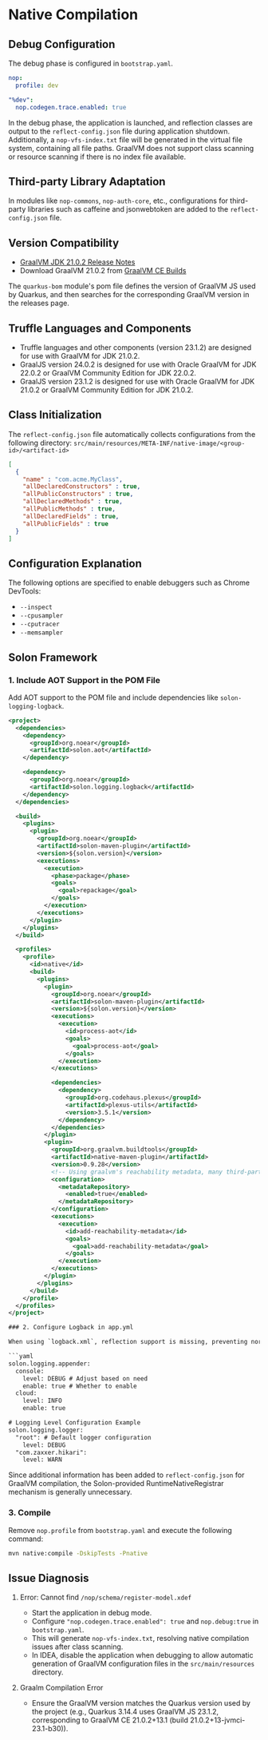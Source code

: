 # Native Compilation

## Debug Configuration
The debug phase is configured in `bootstrap.yaml`.

```yaml
nop:
  profile: dev

"%dev":
  nop.codegen.trace.enabled: true
```
In the debug phase, the application is launched, and reflection classes are output to the `reflect-config.json` file during application shutdown.
Additionally, a `nop-vfs-index.txt` file will be generated in the virtual file system, containing all file paths. GraalVM does not support class scanning or resource scanning if there is no index file available.

## Third-party Library Adaptation
In modules like `nop-commons`, `nop-auth-core`, etc., configurations for third-party libraries such as caffeine and jsonwebtoken are added to the `reflect-config.json` file.

## Version Compatibility
- [GraalVM JDK 21.0.2 Release Notes](https://www.graalvm.org/release-notes/JDK_21/)
- Download GraalVM 21.0.2 from [GraalVM CE Builds](https://github.com/graalvm/graalvm-ce-builds/releases)

The `quarkus-bom` module's pom file defines the version of GraalVM JS used by Quarkus, and then searches for the corresponding GraalVM version in the releases page.

## Truffle Languages and Components
- Truffle languages and other components (version 23.1.2) are designed for use with GraalVM for JDK 21.0.2.
- GraalJS version 24.0.2 is designed for use with Oracle GraalVM for JDK 22.0.2 or GraalVM Community Edition for JDK 22.0.2.
- GraalJS version 23.1.2 is designed for use with Oracle GraalVM for JDK 21.0.2 or GraalVM Community Edition for JDK 21.0.2.

## Class Initialization
The `reflect-config.json` file automatically collects configurations from the following directory:
`src/main/resources/META-INF/native-image/<group-id>/<artifact-id>`

```json
[
  {
    "name" : "com.acme.MyClass",
    "allDeclaredConstructors" : true,
    "allPublicConstructors" : true,
    "allDeclaredMethods" : true,
    "allPublicMethods" : true,
    "allDeclaredFields" : true,
    "allPublicFields" : true
  }
]
```

## Configuration Explanation
The following options are specified to enable debuggers such as Chrome DevTools:
- `--inspect`
- `--cpusampler`
- `--cputracer`
- `--memsampler`

## Solon Framework

### 1. Include AOT Support in the POM File
Add AOT support to the POM file and include dependencies like `solon-logging-logback`.


```xml
<project>
  <dependencies>
    <dependency>
      <groupId>org.noear</groupId>
      <artifactId>solon.aot</artifactId>
    </dependency>

    <dependency>
      <groupId>org.noear</groupId>
      <artifactId>solon.logging.logback</artifactId>
    </dependency>
  </dependencies>

  <build>
    <plugins>
      <plugin>
        <groupId>org.noear</groupId>
        <artifactId>solon-maven-plugin</artifactId>
        <version>${solon.version}</version>
        <executions>
          <execution>
            <phase>package</phase>
            <goals>
              <goal>repackage</goal>
            </goals>
          </execution>
        </executions>
      </plugin>
    </plugins>
  </build>

  <profiles>
    <profile>
      <id>native</id>
      <build>
        <plugins>
          <plugin>
            <groupId>org.noear</groupId>
            <artifactId>solon-maven-plugin</artifactId>
            <version>${solon.version}</version>
            <executions>
              <execution>
                <id>process-aot</id>
                <goals>
                  <goal>process-aot</goal>
                </goals>
              </execution>
            </executions>

            <dependencies>
              <dependency>
                <groupId>org.codehaus.plexus</groupId>
                <artifactId>plexus-utils</artifactId>
                <version>3.5.1</version>
              </dependency>
            </dependencies>
          </plugin>
          <plugin>
            <groupId>org.graalvm.buildtools</groupId>
            <artifactId>native-maven-plugin</artifactId>
            <version>0.9.28</version>
            <!-- Using graalvm's reachability metadata, many third-party libraries can be built into executable files -->
            <configuration>
              <metadataRepository>
                <enabled>true</enabled>
              </metadataRepository>
            </configuration>
            <executions>
              <execution>
                <id>add-reachability-metadata</id>
                <goals>
                  <goal>add-reachability-metadata</goal>
                </goals>
              </execution>
            </executions>
          </plugin>
        </plugins>
      </build>
    </profile>
  </profiles>
</project>

### 2. Configure Logback in app.yml

When using `logback.xml`, reflection support is missing, preventing normal logging input.

```yaml
solon.logging.appender:
  console:
    level: DEBUG # Adjust based on need
    enable: true # Whether to enable
  cloud:
    level: INFO
    enable: true

# Logging Level Configuration Example
solon.logging.logger:
  "root": # Default logger configuration
    level: DEBUG
  "com.zaxxer.hikari":
    level: WARN
```

Since additional information has been added to `reflect-config.json` for GraalVM compilation, the Solon-provided RuntimeNativeRegistrar mechanism is generally unnecessary.

### 3. Compile

Remove `nop.profile` from `bootstrap.yaml` and execute the following command:

```bash
mvn native:compile -DskipTests -Pnative
```

## Issue Diagnosis
1. Error: Cannot find `/nop/schema/register-model.xdef`
   - Start the application in debug mode.
   - Configure `"nop.codegen.trace.enabled": true` and `nop.debug:true` in `bootstrap.yaml`.
   - This will generate `nop-vfs-index.txt`, resolving native compilation issues after class scanning.
   - In IDEA, disable the application when debugging to allow automatic generation of GraalVM configuration files in the `src/main/resources` directory.

2. Graalm Compilation Error
   - Ensure the GraalVM version matches the Quarkus version used by the project (e.g., Quarkus 3.14.4 uses GraalVM JS 23.1.2, corresponding to GraalVM CE 21.0.2+13.1 (build 21.0.2+13-jvmci-23.1-b30)).
